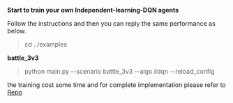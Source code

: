 **Start to train your own Independent-learning-DQN agents**

Follow the instructions and then you can reply the same performance as below.

>cd ../examples

**battle_3v3**

>python main.py --scenario battle_3v3 --algo ildqn --reload_config

the training cost some time  and for complete implementation please refer to [Repo](https://github.com/YanSong97/MAgent-demo)